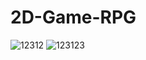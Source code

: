 # 2D-Game-RPG
![12312](https://github.com/xdanila1/2D-Game-RPG/assets/47712377/ede06d37-8ccf-4e34-ba3c-0a32ba167562)
![123123](https://github.com/xdanila1/2D-Game-RPG/assets/47712377/2e7b9c2a-1607-448e-80bb-8800f471a308)
